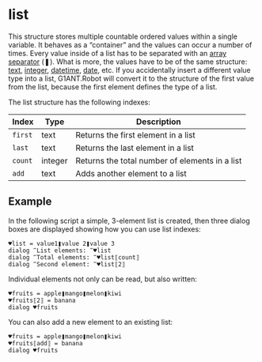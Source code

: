 # list

This structure stores multiple countable ordered values within a single variable. It behaves as a “container” and the values can occur a number of times. Every value inside of a list has to be separated with an [array separator](https://github.com/G1ANT-Robot/G1ANT.Manual/blob/develop/appendices/special-characters/array-separator.md) (❚). What is more, the values have to be of the same structure: [text](](https://manual.g1ant.com/link/G1ANT.Language/G1ANT.Language/Structures/TextStructure.md)), [integer](](https://manual.g1ant.com/link/G1ANT.Language/G1ANT.Language/Structures/IntegerStructure.md)), [datetime](](https://manual.g1ant.com/link/G1ANT.Language/G1ANT.Language/Structures/DateTimeStructure.md)), [date](](https://manual.g1ant.com/link/G1ANT.Language/G1ANT.Language/Structures/DateStructure.md)), etc. If you accidentally insert a different value type into a list, G1ANT.Robot will convert it to the structure of the first value from the list, because the first element defines the type of a list.

The list structure has the following indexes:

| Index   | Type    | Description                                    |
| ------- | ------- | ---------------------------------------------- |
| `first` | text    | Returns the first element in a list            |
| `last`  | text    | Returns the last element in a list             |
| `count` | integer | Returns the total number of elements in a list |
| `add`   | text    | Adds another element to a list                 |

## Example

In the following script a simple, 3-element list is created, then three dialog boxes are displayed showing how you can use list indexes:

```G1ANT
♥list = value1❚value 2❚value 3
dialog ‴List elements: ‴♥list
dialog ‴Total elements: ‴♥list⟦count⟧
dialog ‴Second element: ‴♥list⟦2⟧
```

Individual elements not only can be read, but also written:

```G1ANT
♥fruits = apple❚mango❚melon❚kiwi
♥fruits⟦2⟧ = banana
dialog ♥fruits
```

You can also add a new element to an existing list:

```G1ANT
♥fruits = apple❚mango❚melon❚kiwi
♥fruits⟦add⟧ = banana
dialog ♥fruits
```